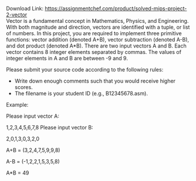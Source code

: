 Download Link: https://assignmentchef.com/product/solved-mips-project-2-vector
<br>
Vector is a fundamental concept in Mathematics, Physics, and Engineering. With both magnitude and direction, vectors are identified with a tuple, or list of numbers. In this project, you are required to implement three primitive functions: vector addition (denoted A+B), vector subtraction (denoted A-B), and dot product (denoted A*B). There are two input vectors A and B. Each vector contains 8 integer elements separated by commas. The values of integer elements in A and B are between -9 and 9.




Please submit your source code according to the following rules:

<ul>

 <li>Write down enough comments such that you would receive higher scores.</li>

 <li>The filename is your student ID (e.g., B12345678.asm).</li>

</ul>




Example:

Please input vector A:

1,2,3,4,5,6,7,8 Please input vector B:

2,0,1,3,0,3,2,0

A+B = (3,2,4,7,5,9,9,8)

A-B = (-1,2,2,1,5,3,5,8)

A*B = 49


